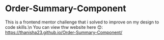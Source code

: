 # Order-Summary-Component
This is a frontend mentor challenge that i solved to improve on my design to code skills.\n
You can view thw website here 😊: https://thanisha23.github.io/Order-Summary-Component/
